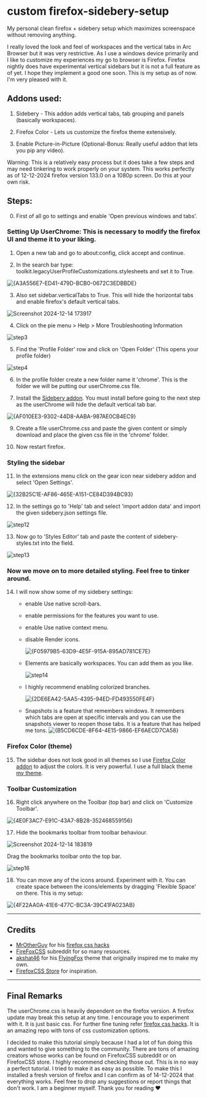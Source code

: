 # custom firefox-sidebery-setup
My personal clean firefox + sidebery setup which maximizes screenspace without removing anything.

I really loved the look and feel of workspaces and the vertical tabs in Arc Browser but it was very restrictive. As I use a windows device primarily and I like to customize my experiences my go to browser is Firefox. Firefox nightly does have experimental vertical sidebars but it is not a full feature as of yet. I hope they implement a good one soon. This is my setup as of now. I'm very pleased with it.

## Addons used:

1. Sidebery - This addon adds vertical tabs, tab grouping and panels (basically workspaces). 

2. Firefox Color - Lets us customize the firefox theme extensively. 

3. Enable Picture-in-Picture (Optional-Bonus: Really useful addon that lets you pip any video). 

Warning: This is a relatively easy process but it does take a few steps and may need tinkering to work properly on your system. This works perfectly as of 12-12-2024 firefox version 133.0 on a 1080p screen. Do this at your own risk.

## Steps:

0. First of all go to settings and enable 'Open previous windows and tabs'.

### Setting Up UserChrome: This is necessary to modify the firefox UI and theme it to your liking. 

1. Open a new tab and go to about:config, click accept and continue. 

2. In the search bar type: toolkit.legacyUserProfileCustomizations.stylesheets and set it to True. 

  ![{A3A556E7-ED41-479D-BCB0-0672C3EDBBDE}](https://github.com/user-attachments/assets/1e73c8e0-d1ad-46c4-9d4b-21949c6056d8)

3. Also set sidebar.verticalTabs to True. This will hide the horizontal tabs and enable firefox's default vertical tabs.

  ![Screenshot 2024-12-14 173917](https://github.com/user-attachments/assets/fdf98fc7-1ab0-4cb2-b119-b7a6379ae061)

4. Click on the pie menu > Help > More Troubleshooting Information

  ![step3](https://github.com/user-attachments/assets/05d21ae7-04d1-4911-b703-7b6687c6314f)

5. Find the 'Profile Folder' row and click on 'Open Folder' (This opens your profile folder)

  ![step4](https://github.com/user-attachments/assets/9fa40f27-29b3-4bfc-bbb5-7091c266539e)

6. In the profile folder create a new folder name it 'chrome'. This is the folder we will be putting our userChrome.css file.

7. Install the [Sidebery addon](https://addons.mozilla.org/en-US/firefox/addon/sidebery/). You must install before going to the next step as the userChrome will hide the default vertical tab bar.

  ![{AF010EE3-9302-44D8-AABA-987AE0CB4EC9}](https://github.com/user-attachments/assets/91388e14-0da2-459e-a8f6-d25f0f75d26d)

9. Create a file userChrome.css and paste the given content or simply download and place the given css file in the 'chrome' folder.

10. Now restart firefox.

### Styling the sidebar

11. In the extensions menu click on the gear icon near sidebery addon and select 'Open Settings'.

  ![{32B25C1E-AF86-465E-A151-CE84D394BC93}](https://github.com/user-attachments/assets/8c71fdbe-ca28-4de3-a66b-c29135f68b9e)

12. In the settings go to 'Help' tab and select 'import addon data' and import the given sidebery.json settings file.

![step12](https://github.com/user-attachments/assets/a2c54740-2d93-48fd-996c-c7cd2e58674c)

13. Now go to 'Styles Editor' tab and paste the content of sidebery-styles.txt into the field.

  ![step13](https://github.com/user-attachments/assets/0e08c57a-3bad-43cd-934c-316134147d08)

### Now we move on to more detailed styling. Feel free to tinker around. 

14. I will now show some of my sidebery settings:
    * enable Use native scroll-bars.
    * enable permissions for the features you want to use.
    * enable Use native context menu.
    * disable Render icons.

      ![{F05979B5-63D9-4E5F-915A-895AD781CE7E}](https://github.com/user-attachments/assets/18bd92ee-b0af-44bc-8392-6b5ffec2a96b)
    * Elements are basically workspaces. You can add them as you like.

      ![step14](https://github.com/user-attachments/assets/c36d13d3-5040-4137-8a46-2a37d401178e)
    * I highly recommend enabling colorized branches.
    
      ![{2DE6EA42-5AA5-4395-94ED-FD493550FE4F}](https://github.com/user-attachments/assets/59363a93-b6d2-48a0-b7d0-8c6970252684)
    * Snapshots is a feature that remembers windows. It remembers which tabs are open at specific intervals and you can use the snapshots viewer to reopen those tabs. It is a feature that has helped me tons.
      ![{B5CD6CDE-8F64-4E15-9866-EF6AECD7CA58}](https://github.com/user-attachments/assets/17ac225a-cc6b-48f2-8d76-153a2eb4e316)

### Firefox Color (theme)

15. The sidebar does not look good in all themes so I use [Firefox Color addon](https://addons.mozilla.org/en-US/firefox/addon/firefox-color/) to adjust the colors. It is very powerful. I use a full black theme [my theme](https://color.firefox.com/?theme=XQAAAAJWAQAAAAAAAABBqYhm849SCia3ftKEGccwS-xMDPrv2Sw6Caq-qy5QgqeHG4K15QeDoRokmgjiM6AAxM3X9F70ZoGsfXBn8NHNS5chMvkRB4ubMyj96LA5TsM9yBeD-fLr7M3silNCioFfp4gm7DmO058neazgliePszpJuKkqjWpwZpD0bS7e9TSHAUeFjvlgOYd763xF0Jg0x1m5JeeT1ZuXUpZNpFjJqDmjrcC9wOkoxnFXNCZKXYjRRkv5epoER-6YBGybIVHxUW9sQX_-pnAg).

### Toolbar Customization

16. Right click anywhere on the Toolbar (top bar) and click on 'Customize Toolbar'.
    
  ![{4E0F3AC7-E91C-43A7-8B28-352468559156}](https://github.com/user-attachments/assets/8f78d973-6c81-4d1b-8561-00dd9e4821d1)

17. Hide the bookmarks toolbar from toolbar behaviour.

  ![Screenshot 2024-12-14 183819](https://github.com/user-attachments/assets/9ee7d3a5-2449-4a6b-995a-980cbb4e7245)

  Drag the bookmarks toolbar onto the top bar.
  
  ![step16](https://github.com/user-attachments/assets/eefddeb8-5faf-48eb-99f4-006b292b5d62)

18. You can move any of the icons around. Experiment with it. You can create space between the icons/elements by dragging 'Flexible Space' on there. This is my setup:

  ![{4F22AA0A-41E6-477C-BC3A-39C41FA023AB}](https://github.com/user-attachments/assets/b9c24b1d-94fa-43df-b364-6143d1cf04de)
___
## Credits
* [MrOtherGuy](https://github.com/MrOtherGuy) for his [firefox css hacks](https://github.com/MrOtherGuy/firefox-csshacks)
* [FireFoxCSS](https://www.reddit.com/r/FirefoxCSS/) subreddit for so many resources.
* [akshat46]() for his [FlyingFox](https://github.com/akshat46/FlyingFox/releases) theme that originally inspired me to make my own.
* [FirefoxCSS Store](https://github.com/FirefoxCSS-Store/FirefoxCSS-Store.github.io) for inspiration.
___
## Final Remarks
The userChrome.css is heavily dependent on the firefox version. A firefox update may break this setup at any time. I encourage you to experiment with it. It is just basic css. For further fine tuning refer [firefox css hacks](https://github.com/MrOtherGuy/firefox-csshacks). It is an amazing repo with tons of css customization options.

I decided to make this tutorial simply because I had a lot of fun doing this and wanted to give something to the community. There are tons of amazing creators whose works can be found on FirefoxCSS subreddit or on FirefoxCSS store. I highly recommend checking those out. This is in no way a perfect tutorial. I tried to make it as easy as possible. To make this I installed a fresh version of firefox and I can confirm as of 14-12-2024 that everything works. Feel free to drop any suggestions or report things that don't work. I am a beginner myself. Thank you for reading ♥
